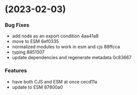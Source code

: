 #  (2023-02-03)


### Bug Fixes

* add node as an export condition 4aa41a8
* move to ESM 6ef0335
* normalized modules to work in esm and cjs 88ffcca
* typing 8851307
* update dependencies and regenerate metadata 0c83667


### Features

* have both CJS and ESM at once cecd11a
* update to ESM 87800a0



